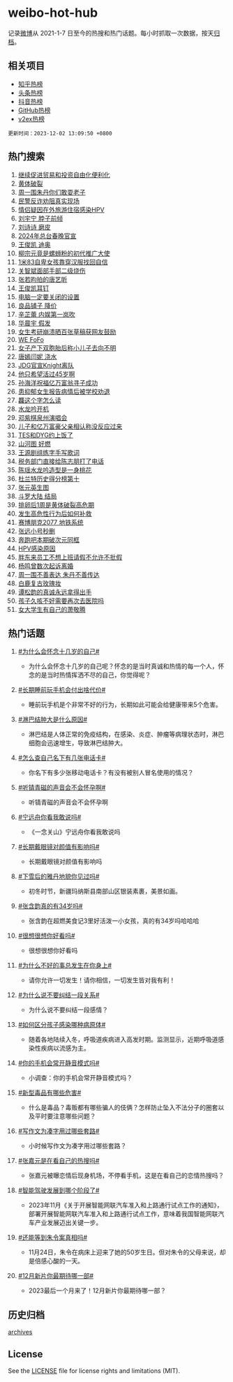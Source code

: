# weibo-hot-hub

记录[微博](https://www.weibo.com)从 2021-1-7 日至今的热搜和热门话题。每小时抓取一次数据，按天[归档](archives)。

## 相关项目

- [知乎热榜](https://github.com/lonnyzhang423/zhihu-hot-hub)
- [头条热榜](https://github.com/lonnyzhang423/toutiao-hot-hub)
- [抖音热榜](https://github.com/lonnyzhang423/douyin-hot-hub)
- [GitHub热榜](https://github.com/lonnyzhang423/github-hot-hub)
- [v2ex热榜](https://github.com/lonnyzhang423/v2ex-hot-hub)


`更新时间：2023-12-02 13:09:50 +0800`

## 热门搜索

1. [继续促进贸易和投资自由化便利化](https://m.weibo.cn/search?containerid=100103type%3D1%26t%3D10%26q%3D%23%E7%BB%A7%E7%BB%AD%E4%BF%83%E8%BF%9B%E8%B4%B8%E6%98%93%E5%92%8C%E6%8A%95%E8%B5%84%E8%87%AA%E7%94%B1%E5%8C%96%E4%BE%BF%E5%88%A9%E5%8C%96%23&stream_entry_id=51&isnewpage=1&extparam=seat%3D1%26filter_type%3Drealtimehot%26cate%3D10103%26stream_entry_id%3D51%26dgr%3D0%26q%3D%2523%25E7%25BB%25A7%25E7%25BB%25AD%25E4%25BF%2583%25E8%25BF%259B%25E8%25B4%25B8%25E6%2598%2593%25E5%2592%258C%25E6%258A%2595%25E8%25B5%2584%25E8%2587%25AA%25E7%2594%25B1%25E5%258C%2596%25E4%25BE%25BF%25E5%2588%25A9%25E5%258C%2596%2523%26c_type%3D51%26pos%3D0%26display_time%3D1701493789%26pre_seqid%3D1701493789688932314181)
1. [黄体破裂](https://m.weibo.cn/search?containerid=100103type%3D1%26t%3D10%26q%3D%E9%BB%84%E4%BD%93%E7%A0%B4%E8%A3%82&stream_entry_id=31&isnewpage=1&extparam=seat%3D1%26lcate%3D5001%26realpos%3D1%26stream_entry_id%3D31%26dgr%3D0%26pos%3D0%26band_rank%3D1%26cate%3D5001%26filter_type%3Drealtimehot%26q%3D%25E9%25BB%2584%25E4%25BD%2593%25E7%25A0%25B4%25E8%25A3%2582%26flag%3D1%26c_type%3D31%26display_time%3D1701493789%26pre_seqid%3D1701493789688932314181)
1. [周一围朱丹你们敢耍老子](https://m.weibo.cn/search?containerid=100103type%3D1%26t%3D10%26q%3D%E5%91%A8%E4%B8%80%E5%9B%B4%E6%9C%B1%E4%B8%B9%E4%BD%A0%E4%BB%AC%E6%95%A2%E8%80%8D%E8%80%81%E5%AD%90&stream_entry_id=31&isnewpage=1&extparam=seat%3D1%26lcate%3D5001%26realpos%3D2%26stream_entry_id%3D31%26dgr%3D0%26pos%3D1%26band_rank%3D2%26cate%3D5001%26filter_type%3Drealtimehot%26q%3D%25E5%2591%25A8%25E4%25B8%2580%25E5%259B%25B4%25E6%259C%25B1%25E4%25B8%25B9%25E4%25BD%25A0%25E4%25BB%25AC%25E6%2595%25A2%25E8%2580%258D%25E8%2580%2581%25E5%25AD%2590%26flag%3D2%26c_type%3D31%26display_time%3D1701493789%26pre_seqid%3D1701493789688932314181)
1. [民警反诈劝阻真实现场](https://m.weibo.cn/search?containerid=100103type%3D1%26t%3D10%26q%3D%23%E6%B0%91%E8%AD%A6%E5%8F%8D%E8%AF%88%E5%8A%9D%E9%98%BB%E7%9C%9F%E5%AE%9E%E7%8E%B0%E5%9C%BA%23&stream_entry_id=31&isnewpage=1&extparam=seat%3D1%26lcate%3D5001%26realpos%3D3%26stream_entry_id%3D31%26dgr%3D0%26pos%3D2%26band_rank%3D3%26cate%3D5001%26filter_type%3Drealtimehot%26q%3D%2523%25E6%25B0%2591%25E8%25AD%25A6%25E5%258F%258D%25E8%25AF%2588%25E5%258A%259D%25E9%2598%25BB%25E7%259C%259F%25E5%25AE%259E%25E7%258E%25B0%25E5%259C%25BA%2523%26flag%3D0%26c_type%3D31%26display_time%3D1701493789%26pre_seqid%3D1701493789688932314181)
1. [情侣疑因在外旅游住宿感染HPV](https://m.weibo.cn/search?containerid=100103type%3D1%26t%3D10%26q%3D%23%E6%83%85%E4%BE%A3%E7%96%91%E5%9B%A0%E5%9C%A8%E5%A4%96%E6%97%85%E6%B8%B8%E4%BD%8F%E5%AE%BF%E6%84%9F%E6%9F%93HPV%23&stream_entry_id=31&isnewpage=1&extparam=seat%3D1%26lcate%3D5001%26realpos%3D4%26stream_entry_id%3D31%26dgr%3D0%26pos%3D3%26band_rank%3D4%26cate%3D5001%26filter_type%3Drealtimehot%26q%3D%2523%25E6%2583%2585%25E4%25BE%25A3%25E7%2596%2591%25E5%259B%25A0%25E5%259C%25A8%25E5%25A4%2596%25E6%2597%2585%25E6%25B8%25B8%25E4%25BD%258F%25E5%25AE%25BF%25E6%2584%259F%25E6%259F%2593HPV%2523%26flag%3D2%26c_type%3D31%26display_time%3D1701493789%26pre_seqid%3D1701493789688932314181)
1. [刘宇宁 脖子前倾](https://m.weibo.cn/search?containerid=100103type%3D1%26t%3D10%26q%3D%E5%88%98%E5%AE%87%E5%AE%81+%E8%84%96%E5%AD%90%E5%89%8D%E5%80%BE&stream_entry_id=31&isnewpage=1&extparam=seat%3D1%26lcate%3D5001%26realpos%3D5%26stream_entry_id%3D31%26dgr%3D0%26pos%3D4%26band_rank%3D5%26cate%3D5001%26filter_type%3Drealtimehot%26q%3D%25E5%2588%2598%25E5%25AE%2587%25E5%25AE%2581%2520%25E8%2584%2596%25E5%25AD%2590%25E5%2589%258D%25E5%2580%25BE%26flag%3D1%26c_type%3D31%26display_time%3D1701493789%26pre_seqid%3D1701493789688932314181)
1. [刘诗诗 磨皮](https://m.weibo.cn/search?containerid=100103type%3D1%26t%3D10%26q%3D%E5%88%98%E8%AF%97%E8%AF%97+%E7%A3%A8%E7%9A%AE&stream_entry_id=31&isnewpage=1&extparam=seat%3D1%26lcate%3D5001%26realpos%3D6%26stream_entry_id%3D31%26dgr%3D0%26pos%3D5%26band_rank%3D6%26cate%3D5001%26filter_type%3Drealtimehot%26q%3D%25E5%2588%2598%25E8%25AF%2597%25E8%25AF%2597%2520%25E7%25A3%25A8%25E7%259A%25AE%26flag%3D1%26c_type%3D31%26display_time%3D1701493789%26pre_seqid%3D1701493789688932314181)
1. [2024年总台春晚官宣](https://m.weibo.cn/search?containerid=100103type%3D1%26t%3D10%26q%3D%232024%E5%B9%B4%E6%80%BB%E5%8F%B0%E6%98%A5%E6%99%9A%E5%AE%98%E5%AE%A3%23&stream_entry_id=31&isnewpage=1&extparam=seat%3D1%26lcate%3D5001%26realpos%3D7%26stream_entry_id%3D31%26dgr%3D0%26pos%3D6%26band_rank%3D7%26cate%3D5001%26filter_type%3Drealtimehot%26q%3D%25232024%25E5%25B9%25B4%25E6%2580%25BB%25E5%258F%25B0%25E6%2598%25A5%25E6%2599%259A%25E5%25AE%2598%25E5%25AE%25A3%2523%26flag%3D2%26c_type%3D31%26display_time%3D1701493789%26pre_seqid%3D1701493789688932314181)
1. [王俊凯 迪奥](https://m.weibo.cn/search?containerid=100103type%3D1%26t%3D10%26q%3D%E7%8E%8B%E4%BF%8A%E5%87%AF+%E8%BF%AA%E5%A5%A5&stream_entry_id=31&isnewpage=1&extparam=seat%3D1%26lcate%3D5001%26realpos%3D8%26stream_entry_id%3D31%26dgr%3D0%26pos%3D7%26band_rank%3D8%26cate%3D5001%26filter_type%3Drealtimehot%26q%3D%25E7%258E%258B%25E4%25BF%258A%25E5%2587%25AF%2520%25E8%25BF%25AA%25E5%25A5%25A5%26flag%3D1%26c_type%3D31%26display_time%3D1701493789%26pre_seqid%3D1701493789688932314181)
1. [柳宗元竟是螺蛳粉的初代推广大使](https://m.weibo.cn/search?containerid=100103type%3D1%26t%3D10%26q%3D%23%E6%9F%B3%E5%AE%97%E5%85%83%E7%AB%9F%E6%98%AF%E8%9E%BA%E8%9B%B3%E7%B2%89%E7%9A%84%E5%88%9D%E4%BB%A3%E6%8E%A8%E5%B9%BF%E5%A4%A7%E4%BD%BF%23&stream_entry_id=31&isnewpage=1&extparam=seat%3D1%26lcate%3D5001%26realpos%3D9%26stream_entry_id%3D31%26dgr%3D0%26pos%3D8%26band_rank%3D9%26cate%3D5001%26filter_type%3Drealtimehot%26q%3D%2523%25E6%259F%25B3%25E5%25AE%2597%25E5%2585%2583%25E7%25AB%259F%25E6%2598%25AF%25E8%259E%25BA%25E8%259B%25B3%25E7%25B2%2589%25E7%259A%2584%25E5%2588%259D%25E4%25BB%25A3%25E6%258E%25A8%25E5%25B9%25BF%25E5%25A4%25A7%25E4%25BD%25BF%2523%26flag%3D1%26c_type%3D31%26display_time%3D1701493789%26pre_seqid%3D1701493789688932314181)
1. [1米83自卑女孩靠穿汉服找回自信](https://m.weibo.cn/search?containerid=100103type%3D1%26t%3D10%26q%3D%231%E7%B1%B383%E8%87%AA%E5%8D%91%E5%A5%B3%E5%AD%A9%E9%9D%A0%E7%A9%BF%E6%B1%89%E6%9C%8D%E6%89%BE%E5%9B%9E%E8%87%AA%E4%BF%A1%23&stream_entry_id=31&isnewpage=1&extparam=seat%3D1%26lcate%3D5001%26realpos%3D10%26stream_entry_id%3D31%26dgr%3D0%26pos%3D9%26band_rank%3D10%26cate%3D5001%26filter_type%3Drealtimehot%26q%3D%25231%25E7%25B1%25B383%25E8%2587%25AA%25E5%258D%2591%25E5%25A5%25B3%25E5%25AD%25A9%25E9%259D%25A0%25E7%25A9%25BF%25E6%25B1%2589%25E6%259C%258D%25E6%2589%25BE%25E5%259B%259E%25E8%2587%25AA%25E4%25BF%25A1%2523%26flag%3D0%26c_type%3D31%26display_time%3D1701493789%26pre_seqid%3D1701493789688932314181)
1. [关智斌面部手部二级烧伤](https://m.weibo.cn/search?containerid=100103type%3D1%26t%3D10%26q%3D%23%E5%85%B3%E6%99%BA%E6%96%8C%E9%9D%A2%E9%83%A8%E6%89%8B%E9%83%A8%E4%BA%8C%E7%BA%A7%E7%83%A7%E4%BC%A4%23&stream_entry_id=31&isnewpage=1&extparam=seat%3D1%26lcate%3D5001%26realpos%3D11%26stream_entry_id%3D31%26dgr%3D0%26pos%3D10%26band_rank%3D11%26cate%3D5001%26filter_type%3Drealtimehot%26q%3D%2523%25E5%2585%25B3%25E6%2599%25BA%25E6%2596%258C%25E9%259D%25A2%25E9%2583%25A8%25E6%2589%258B%25E9%2583%25A8%25E4%25BA%258C%25E7%25BA%25A7%25E7%2583%25A7%25E4%25BC%25A4%2523%26flag%3D2%26c_type%3D31%26display_time%3D1701493789%26pre_seqid%3D1701493789688932314181)
1. [张若昀拍的唐艺昕](https://m.weibo.cn/search?containerid=100103type%3D1%26t%3D10%26q%3D%23%E5%BC%A0%E8%8B%A5%E6%98%80%E6%8B%8D%E7%9A%84%E5%94%90%E8%89%BA%E6%98%95%23&stream_entry_id=31&isnewpage=1&extparam=seat%3D1%26lcate%3D5001%26realpos%3D12%26stream_entry_id%3D31%26dgr%3D0%26pos%3D11%26band_rank%3D12%26cate%3D5001%26filter_type%3Drealtimehot%26q%3D%2523%25E5%25BC%25A0%25E8%258B%25A5%25E6%2598%2580%25E6%258B%258D%25E7%259A%2584%25E5%2594%2590%25E8%2589%25BA%25E6%2598%2595%2523%26flag%3D2%26c_type%3D31%26display_time%3D1701493789%26pre_seqid%3D1701493789688932314181)
1. [王俊凯耳钉](https://m.weibo.cn/search?containerid=100103type%3D1%26t%3D10%26q%3D%E7%8E%8B%E4%BF%8A%E5%87%AF%E8%80%B3%E9%92%89&stream_entry_id=31&isnewpage=1&extparam=seat%3D1%26lcate%3D5001%26realpos%3D13%26stream_entry_id%3D31%26dgr%3D0%26pos%3D12%26band_rank%3D13%26cate%3D5001%26filter_type%3Drealtimehot%26q%3D%25E7%258E%258B%25E4%25BF%258A%25E5%2587%25AF%25E8%2580%25B3%25E9%2592%2589%26flag%3D1%26c_type%3D31%26display_time%3D1701493789%26pre_seqid%3D1701493789688932314181)
1. [电脑一定要关闭的设置](https://m.weibo.cn/search?containerid=100103type%3D1%26t%3D10%26q%3D%E7%94%B5%E8%84%91%E4%B8%80%E5%AE%9A%E8%A6%81%E5%85%B3%E9%97%AD%E7%9A%84%E8%AE%BE%E7%BD%AE&stream_entry_id=31&isnewpage=1&extparam=seat%3D1%26lcate%3D5001%26realpos%3D14%26stream_entry_id%3D31%26dgr%3D0%26pos%3D13%26band_rank%3D14%26cate%3D5001%26filter_type%3Drealtimehot%26q%3D%25E7%2594%25B5%25E8%2584%2591%25E4%25B8%2580%25E5%25AE%259A%25E8%25A6%2581%25E5%2585%25B3%25E9%2597%25AD%25E7%259A%2584%25E8%25AE%25BE%25E7%25BD%25AE%26flag%3D0%26c_type%3D31%26display_time%3D1701493789%26pre_seqid%3D1701493789688932314181)
1. [良品铺子 降价](https://m.weibo.cn/search?containerid=100103type%3D1%26t%3D10%26q%3D%E8%89%AF%E5%93%81%E9%93%BA%E5%AD%90+%E9%99%8D%E4%BB%B7&stream_entry_id=31&isnewpage=1&extparam=seat%3D1%26lcate%3D5001%26realpos%3D15%26stream_entry_id%3D31%26dgr%3D0%26pos%3D14%26band_rank%3D15%26cate%3D5001%26filter_type%3Drealtimehot%26q%3D%25E8%2589%25AF%25E5%2593%2581%25E9%2593%25BA%25E5%25AD%2590%2520%25E9%2599%258D%25E4%25BB%25B7%26flag%3D1%26c_type%3D31%26display_time%3D1701493789%26pre_seqid%3D1701493789688932314181)
1. [辛芷蕾 内娱第一岚吹](https://m.weibo.cn/search?containerid=100103type%3D1%26t%3D10%26q%3D%E8%BE%9B%E8%8A%B7%E8%95%BE+%E5%86%85%E5%A8%B1%E7%AC%AC%E4%B8%80%E5%B2%9A%E5%90%B9&stream_entry_id=31&isnewpage=1&extparam=seat%3D1%26lcate%3D5001%26realpos%3D16%26stream_entry_id%3D31%26dgr%3D0%26pos%3D15%26band_rank%3D16%26cate%3D5001%26filter_type%3Drealtimehot%26q%3D%25E8%25BE%259B%25E8%258A%25B7%25E8%2595%25BE%2520%25E5%2586%2585%25E5%25A8%25B1%25E7%25AC%25AC%25E4%25B8%2580%25E5%25B2%259A%25E5%2590%25B9%26flag%3D0%26c_type%3D31%26display_time%3D1701493789%26pre_seqid%3D1701493789688932314181)
1. [华晨宇 假发](https://m.weibo.cn/search?containerid=100103type%3D1%26t%3D10%26q%3D%E5%8D%8E%E6%99%A8%E5%AE%87+%E5%81%87%E5%8F%91&stream_entry_id=31&isnewpage=1&extparam=seat%3D1%26lcate%3D5001%26realpos%3D17%26stream_entry_id%3D31%26dgr%3D0%26pos%3D16%26band_rank%3D17%26cate%3D5001%26filter_type%3Drealtimehot%26q%3D%25E5%258D%258E%25E6%2599%25A8%25E5%25AE%2587%2520%25E5%2581%2587%25E5%258F%2591%26flag%3D1%26c_type%3D31%26display_time%3D1701493789%26pre_seqid%3D1701493789688932314181)
1. [女生考研崩溃晒百张草稿获网友鼓励](https://m.weibo.cn/search?containerid=100103type%3D1%26t%3D10%26q%3D%23%E5%A5%B3%E7%94%9F%E8%80%83%E7%A0%94%E5%B4%A9%E6%BA%83%E6%99%92%E7%99%BE%E5%BC%A0%E8%8D%89%E7%A8%BF%E8%8E%B7%E7%BD%91%E5%8F%8B%E9%BC%93%E5%8A%B1%23&stream_entry_id=31&isnewpage=1&extparam=seat%3D1%26lcate%3D5001%26realpos%3D18%26stream_entry_id%3D31%26dgr%3D0%26pos%3D17%26band_rank%3D18%26cate%3D5001%26filter_type%3Drealtimehot%26q%3D%2523%25E5%25A5%25B3%25E7%2594%259F%25E8%2580%2583%25E7%25A0%2594%25E5%25B4%25A9%25E6%25BA%2583%25E6%2599%2592%25E7%2599%25BE%25E5%25BC%25A0%25E8%258D%2589%25E7%25A8%25BF%25E8%258E%25B7%25E7%25BD%2591%25E5%258F%258B%25E9%25BC%2593%25E5%258A%25B1%2523%26flag%3D32768%26c_type%3D31%26display_time%3D1701493789%26pre_seqid%3D1701493789688932314181)
1. [WE FoFo](https://m.weibo.cn/search?containerid=100103type%3D1%26t%3D10%26q%3DWE+FoFo&stream_entry_id=31&isnewpage=1&extparam=seat%3D1%26lcate%3D5001%26realpos%3D19%26stream_entry_id%3D31%26dgr%3D0%26pos%3D18%26band_rank%3D19%26cate%3D5001%26filter_type%3Drealtimehot%26q%3DWE%2520FoFo%26flag%3D1%26c_type%3D31%26display_time%3D1701493789%26pre_seqid%3D1701493789688932314181)
1. [女子产下双胞胎后称小儿子去向不明](https://m.weibo.cn/search?containerid=100103type%3D1%26t%3D10%26q%3D%23%E5%A5%B3%E5%AD%90%E4%BA%A7%E4%B8%8B%E5%8F%8C%E8%83%9E%E8%83%8E%E5%90%8E%E7%A7%B0%E5%B0%8F%E5%84%BF%E5%AD%90%E5%8E%BB%E5%90%91%E4%B8%8D%E6%98%8E%23&stream_entry_id=31&isnewpage=1&extparam=seat%3D1%26lcate%3D5001%26realpos%3D20%26stream_entry_id%3D31%26dgr%3D0%26pos%3D19%26band_rank%3D20%26cate%3D5001%26filter_type%3Drealtimehot%26q%3D%2523%25E5%25A5%25B3%25E5%25AD%2590%25E4%25BA%25A7%25E4%25B8%258B%25E5%258F%258C%25E8%2583%259E%25E8%2583%258E%25E5%2590%258E%25E7%25A7%25B0%25E5%25B0%258F%25E5%2584%25BF%25E5%25AD%2590%25E5%258E%25BB%25E5%2590%2591%25E4%25B8%258D%25E6%2598%258E%2523%26flag%3D0%26c_type%3D31%26display_time%3D1701493789%26pre_seqid%3D1701493789688932314181)
1. [唐嫣闫妮 浇水](https://m.weibo.cn/search?containerid=100103type%3D1%26t%3D10%26q%3D%E5%94%90%E5%AB%A3%E9%97%AB%E5%A6%AE+%E6%B5%87%E6%B0%B4&stream_entry_id=31&isnewpage=1&extparam=seat%3D1%26lcate%3D5001%26realpos%3D21%26stream_entry_id%3D31%26dgr%3D0%26pos%3D20%26band_rank%3D21%26cate%3D5001%26filter_type%3Drealtimehot%26q%3D%25E5%2594%2590%25E5%25AB%25A3%25E9%2597%25AB%25E5%25A6%25AE%2520%25E6%25B5%2587%25E6%25B0%25B4%26flag%3D1%26c_type%3D31%26display_time%3D1701493789%26pre_seqid%3D1701493789688932314181)
1. [JDG官宣Knight离队](https://m.weibo.cn/search?containerid=100103type%3D1%26t%3D10%26q%3D%23JDG%E5%AE%98%E5%AE%A3Knight%E7%A6%BB%E9%98%9F%23&stream_entry_id=31&isnewpage=1&extparam=seat%3D1%26lcate%3D5001%26realpos%3D22%26stream_entry_id%3D31%26dgr%3D0%26pos%3D21%26band_rank%3D22%26cate%3D5001%26filter_type%3Drealtimehot%26q%3D%2523JDG%25E5%25AE%2598%25E5%25AE%25A3Knight%25E7%25A6%25BB%25E9%2598%259F%2523%26flag%3D1%26c_type%3D31%26display_time%3D1701493789%26pre_seqid%3D1701493789688932314181)
1. [他只希望活过45岁啊](https://m.weibo.cn/search?containerid=100103type%3D1%26t%3D10%26q%3D%23%E4%BB%96%E5%8F%AA%E5%B8%8C%E6%9C%9B%E6%B4%BB%E8%BF%8745%E5%B2%81%E5%95%8A%23&stream_entry_id=31&isnewpage=1&extparam=seat%3D1%26lcate%3D5001%26realpos%3D23%26stream_entry_id%3D31%26dgr%3D0%26pos%3D22%26band_rank%3D23%26cate%3D5001%26filter_type%3Drealtimehot%26q%3D%2523%25E4%25BB%2596%25E5%258F%25AA%25E5%25B8%258C%25E6%259C%259B%25E6%25B4%25BB%25E8%25BF%258745%25E5%25B2%2581%25E5%2595%258A%2523%26flag%3D0%26c_type%3D31%26display_time%3D1701493789%26pre_seqid%3D1701493789688932314181)
1. [孙海洋祝福亿万富翁寻子成功](https://m.weibo.cn/search?containerid=100103type%3D1%26t%3D10%26q%3D%23%E5%AD%99%E6%B5%B7%E6%B4%8B%E7%A5%9D%E7%A6%8F%E4%BA%BF%E4%B8%87%E5%AF%8C%E7%BF%81%E5%AF%BB%E5%AD%90%E6%88%90%E5%8A%9F%23&stream_entry_id=31&isnewpage=1&extparam=seat%3D1%26lcate%3D5001%26realpos%3D24%26stream_entry_id%3D31%26dgr%3D0%26pos%3D23%26band_rank%3D24%26cate%3D5001%26filter_type%3Drealtimehot%26q%3D%2523%25E5%25AD%2599%25E6%25B5%25B7%25E6%25B4%258B%25E7%25A5%259D%25E7%25A6%258F%25E4%25BA%25BF%25E4%25B8%2587%25E5%25AF%258C%25E7%25BF%2581%25E5%25AF%25BB%25E5%25AD%2590%25E6%2588%2590%25E5%258A%259F%2523%26flag%3D32768%26c_type%3D31%26display_time%3D1701493789%26pre_seqid%3D1701493789688932314181)
1. [患抑郁女生报告病情后被学校劝退](https://m.weibo.cn/search?containerid=100103type%3D1%26t%3D10%26q%3D%23%E6%82%A3%E6%8A%91%E9%83%81%E5%A5%B3%E7%94%9F%E6%8A%A5%E5%91%8A%E7%97%85%E6%83%85%E5%90%8E%E8%A2%AB%E5%AD%A6%E6%A0%A1%E5%8A%9D%E9%80%80%23&stream_entry_id=31&isnewpage=1&extparam=seat%3D1%26lcate%3D5001%26realpos%3D25%26stream_entry_id%3D31%26dgr%3D0%26pos%3D24%26band_rank%3D25%26cate%3D5001%26filter_type%3Drealtimehot%26q%3D%2523%25E6%2582%25A3%25E6%258A%2591%25E9%2583%2581%25E5%25A5%25B3%25E7%2594%259F%25E6%258A%25A5%25E5%2591%258A%25E7%2597%2585%25E6%2583%2585%25E5%2590%258E%25E8%25A2%25AB%25E5%25AD%25A6%25E6%25A0%25A1%25E5%258A%259D%25E9%2580%2580%2523%26flag%3D1%26c_type%3D31%26display_time%3D1701493789%26pre_seqid%3D1701493789688932314181)
1. [龘这个字怎么读](https://m.weibo.cn/search?containerid=100103type%3D1%26t%3D10%26q%3D%23%E9%BE%98%E8%BF%99%E4%B8%AA%E5%AD%97%E6%80%8E%E4%B9%88%E8%AF%BB%23&stream_entry_id=31&isnewpage=1&extparam=seat%3D1%26lcate%3D5001%26realpos%3D26%26stream_entry_id%3D31%26dgr%3D0%26pos%3D25%26band_rank%3D26%26cate%3D5001%26filter_type%3Drealtimehot%26q%3D%2523%25E9%25BE%2598%25E8%25BF%2599%25E4%25B8%25AA%25E5%25AD%2597%25E6%2580%258E%25E4%25B9%2588%25E8%25AF%25BB%2523%26flag%3D0%26c_type%3D31%26display_time%3D1701493789%26pre_seqid%3D1701493789688932314181)
1. [水龙吟开机](https://m.weibo.cn/search?containerid=100103type%3D1%26t%3D10%26q%3D%E6%B0%B4%E9%BE%99%E5%90%9F%E5%BC%80%E6%9C%BA&stream_entry_id=31&isnewpage=1&extparam=seat%3D1%26lcate%3D5001%26realpos%3D27%26stream_entry_id%3D31%26dgr%3D0%26pos%3D26%26band_rank%3D27%26cate%3D5001%26filter_type%3Drealtimehot%26q%3D%25E6%25B0%25B4%25E9%25BE%2599%25E5%2590%259F%25E5%25BC%2580%25E6%259C%25BA%26flag%3D0%26c_type%3D31%26display_time%3D1701493789%26pre_seqid%3D1701493789688932314181)
1. [邓紫棋泉州演唱会](https://m.weibo.cn/search?containerid=100103type%3D1%26t%3D10%26q%3D%23%E9%82%93%E7%B4%AB%E6%A3%8B%E6%B3%89%E5%B7%9E%E6%BC%94%E5%94%B1%E4%BC%9A%23&stream_entry_id=31&isnewpage=1&extparam=seat%3D1%26lcate%3D5001%26realpos%3D28%26stream_entry_id%3D31%26dgr%3D0%26pos%3D27%26band_rank%3D28%26cate%3D5001%26filter_type%3Drealtimehot%26q%3D%2523%25E9%2582%2593%25E7%25B4%25AB%25E6%25A3%258B%25E6%25B3%2589%25E5%25B7%259E%25E6%25BC%2594%25E5%2594%25B1%25E4%25BC%259A%2523%26flag%3D1%26c_type%3D31%26display_time%3D1701493789%26pre_seqid%3D1701493789688932314181)
1. [儿子和亿万富豪父亲相认称没反应过来](https://m.weibo.cn/search?containerid=100103type%3D1%26t%3D10%26q%3D%23%E5%84%BF%E5%AD%90%E5%92%8C%E4%BA%BF%E4%B8%87%E5%AF%8C%E8%B1%AA%E7%88%B6%E4%BA%B2%E7%9B%B8%E8%AE%A4%E7%A7%B0%E6%B2%A1%E5%8F%8D%E5%BA%94%E8%BF%87%E6%9D%A5%23&stream_entry_id=31&isnewpage=1&extparam=seat%3D1%26lcate%3D5001%26realpos%3D29%26stream_entry_id%3D31%26dgr%3D0%26pos%3D28%26band_rank%3D29%26cate%3D5001%26filter_type%3Drealtimehot%26q%3D%2523%25E5%2584%25BF%25E5%25AD%2590%25E5%2592%258C%25E4%25BA%25BF%25E4%25B8%2587%25E5%25AF%258C%25E8%25B1%25AA%25E7%2588%25B6%25E4%25BA%25B2%25E7%259B%25B8%25E8%25AE%25A4%25E7%25A7%25B0%25E6%25B2%25A1%25E5%258F%258D%25E5%25BA%2594%25E8%25BF%2587%25E6%259D%25A5%2523%26flag%3D0%26c_type%3D31%26display_time%3D1701493789%26pre_seqid%3D1701493789688932314181)
1. [TES和DYG约上饭了](https://m.weibo.cn/search?containerid=100103type%3D1%26t%3D10%26q%3D%23TES%E5%92%8CDYG%E7%BA%A6%E4%B8%8A%E9%A5%AD%E4%BA%86%23&stream_entry_id=31&isnewpage=1&extparam=seat%3D1%26lcate%3D5001%26realpos%3D30%26stream_entry_id%3D31%26dgr%3D0%26pos%3D29%26band_rank%3D30%26cate%3D5001%26filter_type%3Drealtimehot%26q%3D%2523TES%25E5%2592%258CDYG%25E7%25BA%25A6%25E4%25B8%258A%25E9%25A5%25AD%25E4%25BA%2586%2523%26flag%3D1%26c_type%3D31%26display_time%3D1701493789%26pre_seqid%3D1701493789688932314181)
1. [山河图 好燃](https://m.weibo.cn/search?containerid=100103type%3D1%26t%3D10%26q%3D%E5%B1%B1%E6%B2%B3%E5%9B%BE+%E5%A5%BD%E7%87%83&stream_entry_id=31&isnewpage=1&extparam=seat%3D1%26lcate%3D5001%26realpos%3D31%26stream_entry_id%3D31%26dgr%3D0%26pos%3D30%26band_rank%3D31%26cate%3D5001%26filter_type%3Drealtimehot%26q%3D%25E5%25B1%25B1%25E6%25B2%25B3%25E5%259B%25BE%2520%25E5%25A5%25BD%25E7%2587%2583%26flag%3D1%26c_type%3D31%26display_time%3D1701493789%26pre_seqid%3D1701493789688932314181)
1. [王源剧组练字手写歌词](https://m.weibo.cn/search?containerid=100103type%3D1%26t%3D10%26q%3D%E7%8E%8B%E6%BA%90%E5%89%A7%E7%BB%84%E7%BB%83%E5%AD%97%E6%89%8B%E5%86%99%E6%AD%8C%E8%AF%8D&stream_entry_id=31&isnewpage=1&extparam=seat%3D1%26lcate%3D5001%26realpos%3D32%26stream_entry_id%3D31%26dgr%3D0%26pos%3D31%26band_rank%3D32%26cate%3D5001%26filter_type%3Drealtimehot%26q%3D%25E7%258E%258B%25E6%25BA%2590%25E5%2589%25A7%25E7%25BB%2584%25E7%25BB%2583%25E5%25AD%2597%25E6%2589%258B%25E5%2586%2599%25E6%25AD%258C%25E8%25AF%258D%26flag%3D1%26c_type%3D31%26display_time%3D1701493789%26pre_seqid%3D1701493789688932314181)
1. [税务部门直接给陈志朋打了电话](https://m.weibo.cn/search?containerid=100103type%3D1%26t%3D10%26q%3D%23%E7%A8%8E%E5%8A%A1%E9%83%A8%E9%97%A8%E7%9B%B4%E6%8E%A5%E7%BB%99%E9%99%88%E5%BF%97%E6%9C%8B%E6%89%93%E4%BA%86%E7%94%B5%E8%AF%9D%23&stream_entry_id=31&isnewpage=1&extparam=seat%3D1%26lcate%3D5001%26realpos%3D33%26stream_entry_id%3D31%26dgr%3D0%26pos%3D32%26band_rank%3D33%26cate%3D5001%26filter_type%3Drealtimehot%26q%3D%2523%25E7%25A8%258E%25E5%258A%25A1%25E9%2583%25A8%25E9%2597%25A8%25E7%259B%25B4%25E6%258E%25A5%25E7%25BB%2599%25E9%2599%2588%25E5%25BF%2597%25E6%259C%258B%25E6%2589%2593%25E4%25BA%2586%25E7%2594%25B5%25E8%25AF%259D%2523%26flag%3D0%26c_type%3D31%26display_time%3D1701493789%26pre_seqid%3D1701493789688932314181)
1. [陈瑶水龙吟造型是一身桃花](https://m.weibo.cn/search?containerid=100103type%3D1%26t%3D10%26q%3D%23%E9%99%88%E7%91%B6%E6%B0%B4%E9%BE%99%E5%90%9F%E9%80%A0%E5%9E%8B%E6%98%AF%E4%B8%80%E8%BA%AB%E6%A1%83%E8%8A%B1%23&stream_entry_id=31&isnewpage=1&extparam=seat%3D1%26lcate%3D5001%26realpos%3D34%26stream_entry_id%3D31%26dgr%3D0%26pos%3D33%26band_rank%3D34%26cate%3D5001%26filter_type%3Drealtimehot%26q%3D%2523%25E9%2599%2588%25E7%2591%25B6%25E6%25B0%25B4%25E9%25BE%2599%25E5%2590%259F%25E9%2580%25A0%25E5%259E%258B%25E6%2598%25AF%25E4%25B8%2580%25E8%25BA%25AB%25E6%25A1%2583%25E8%258A%25B1%2523%26flag%3D1%26c_type%3D31%26display_time%3D1701493789%26pre_seqid%3D1701493789688932314181)
1. [杜兰特历史得分榜第十](https://m.weibo.cn/search?containerid=100103type%3D1%26t%3D10%26q%3D%23%E6%9D%9C%E5%85%B0%E7%89%B9%E5%8E%86%E5%8F%B2%E5%BE%97%E5%88%86%E6%A6%9C%E7%AC%AC%E5%8D%81%23&stream_entry_id=31&isnewpage=1&extparam=seat%3D1%26lcate%3D5001%26realpos%3D35%26stream_entry_id%3D31%26dgr%3D0%26pos%3D34%26band_rank%3D35%26cate%3D5001%26filter_type%3Drealtimehot%26q%3D%2523%25E6%259D%259C%25E5%2585%25B0%25E7%2589%25B9%25E5%258E%2586%25E5%258F%25B2%25E5%25BE%2597%25E5%2588%2586%25E6%25A6%259C%25E7%25AC%25AC%25E5%258D%2581%2523%26flag%3D1%26c_type%3D31%26display_time%3D1701493789%26pre_seqid%3D1701493789688932314181)
1. [张元英生图](https://m.weibo.cn/search?containerid=100103type%3D1%26t%3D10%26q%3D%E5%BC%A0%E5%85%83%E8%8B%B1%E7%94%9F%E5%9B%BE&stream_entry_id=31&isnewpage=1&extparam=seat%3D1%26lcate%3D5001%26realpos%3D36%26stream_entry_id%3D31%26dgr%3D0%26pos%3D35%26band_rank%3D36%26cate%3D5001%26filter_type%3Drealtimehot%26q%3D%25E5%25BC%25A0%25E5%2585%2583%25E8%258B%25B1%25E7%2594%259F%25E5%259B%25BE%26flag%3D0%26c_type%3D31%26display_time%3D1701493789%26pre_seqid%3D1701493789688932314181)
1. [斗罗大陆 结局](https://m.weibo.cn/search?containerid=100103type%3D1%26t%3D10%26q%3D%E6%96%97%E7%BD%97%E5%A4%A7%E9%99%86+%E7%BB%93%E5%B1%80&stream_entry_id=31&isnewpage=1&extparam=seat%3D1%26lcate%3D5001%26realpos%3D37%26stream_entry_id%3D31%26dgr%3D0%26pos%3D36%26band_rank%3D37%26cate%3D5001%26filter_type%3Drealtimehot%26q%3D%25E6%2596%2597%25E7%25BD%2597%25E5%25A4%25A7%25E9%2599%2586%2520%25E7%25BB%2593%25E5%25B1%2580%26flag%3D0%26c_type%3D31%26display_time%3D1701493789%26pre_seqid%3D1701493789688932314181)
1. [排卵后1周是黄体破裂高危期](https://m.weibo.cn/search?containerid=100103type%3D1%26t%3D10%26q%3D%23%E6%8E%92%E5%8D%B5%E5%90%8E1%E5%91%A8%E6%98%AF%E9%BB%84%E4%BD%93%E7%A0%B4%E8%A3%82%E9%AB%98%E5%8D%B1%E6%9C%9F%23&stream_entry_id=31&isnewpage=1&extparam=seat%3D1%26lcate%3D5001%26realpos%3D38%26stream_entry_id%3D31%26dgr%3D0%26pos%3D37%26band_rank%3D38%26cate%3D5001%26filter_type%3Drealtimehot%26q%3D%2523%25E6%258E%2592%25E5%258D%25B5%25E5%2590%258E1%25E5%2591%25A8%25E6%2598%25AF%25E9%25BB%2584%25E4%25BD%2593%25E7%25A0%25B4%25E8%25A3%2582%25E9%25AB%2598%25E5%258D%25B1%25E6%259C%259F%2523%26flag%3D0%26c_type%3D31%26display_time%3D1701493789%26pre_seqid%3D1701493789688932314181)
1. [发生高危性行为后如何补救](https://m.weibo.cn/search?containerid=100103type%3D1%26t%3D10%26q%3D%23%E5%8F%91%E7%94%9F%E9%AB%98%E5%8D%B1%E6%80%A7%E8%A1%8C%E4%B8%BA%E5%90%8E%E5%A6%82%E4%BD%95%E8%A1%A5%E6%95%91%23&stream_entry_id=31&isnewpage=1&extparam=seat%3D1%26lcate%3D5001%26realpos%3D39%26stream_entry_id%3D31%26dgr%3D0%26pos%3D38%26band_rank%3D39%26cate%3D5001%26filter_type%3Drealtimehot%26q%3D%2523%25E5%258F%2591%25E7%2594%259F%25E9%25AB%2598%25E5%258D%25B1%25E6%2580%25A7%25E8%25A1%258C%25E4%25B8%25BA%25E5%2590%258E%25E5%25A6%2582%25E4%25BD%2595%25E8%25A1%25A5%25E6%2595%2591%2523%26flag%3D0%26c_type%3D31%26display_time%3D1701493789%26pre_seqid%3D1701493789688932314181)
1. [赛博朋克2077 地铁系统](https://m.weibo.cn/search?containerid=100103type%3D1%26t%3D10%26q%3D%E8%B5%9B%E5%8D%9A%E6%9C%8B%E5%85%8B2077+%E5%9C%B0%E9%93%81%E7%B3%BB%E7%BB%9F&stream_entry_id=31&isnewpage=1&extparam=seat%3D1%26lcate%3D5001%26realpos%3D40%26stream_entry_id%3D31%26dgr%3D0%26pos%3D39%26band_rank%3D40%26cate%3D5001%26filter_type%3Drealtimehot%26q%3D%25E8%25B5%259B%25E5%258D%259A%25E6%259C%258B%25E5%2585%258B2077%2520%25E5%259C%25B0%25E9%2593%2581%25E7%25B3%25BB%25E7%25BB%259F%26flag%3D1%26c_type%3D31%26display_time%3D1701493789%26pre_seqid%3D1701493789688932314181)
1. [张远小号秒删](https://m.weibo.cn/search?containerid=100103type%3D1%26t%3D10%26q%3D%23%E5%BC%A0%E8%BF%9C%E5%B0%8F%E5%8F%B7%E7%A7%92%E5%88%A0%23&stream_entry_id=31&isnewpage=1&extparam=seat%3D1%26lcate%3D5001%26realpos%3D41%26stream_entry_id%3D31%26dgr%3D0%26pos%3D40%26band_rank%3D41%26cate%3D5001%26filter_type%3Drealtimehot%26q%3D%2523%25E5%25BC%25A0%25E8%25BF%259C%25E5%25B0%258F%25E5%258F%25B7%25E7%25A7%2592%25E5%2588%25A0%2523%26flag%3D0%26c_type%3D31%26display_time%3D1701493789%26pre_seqid%3D1701493789688932314181)
1. [奔跑吧本期破次元同框](https://m.weibo.cn/search?containerid=100103type%3D1%26t%3D10%26q%3D%23%E5%A5%94%E8%B7%91%E5%90%A7%E6%9C%AC%E6%9C%9F%E7%A0%B4%E6%AC%A1%E5%85%83%E5%90%8C%E6%A1%86%23&stream_entry_id=31&isnewpage=1&extparam=seat%3D1%26lcate%3D5001%26realpos%3D42%26stream_entry_id%3D31%26dgr%3D0%26pos%3D41%26band_rank%3D42%26cate%3D5001%26filter_type%3Drealtimehot%26q%3D%2523%25E5%25A5%2594%25E8%25B7%2591%25E5%2590%25A7%25E6%259C%25AC%25E6%259C%259F%25E7%25A0%25B4%25E6%25AC%25A1%25E5%2585%2583%25E5%2590%258C%25E6%25A1%2586%2523%26flag%3D0%26c_type%3D31%26display_time%3D1701493789%26pre_seqid%3D1701493789688932314181)
1. [HPV感染原因](https://m.weibo.cn/search?containerid=100103type%3D1%26t%3D10%26q%3DHPV%E6%84%9F%E6%9F%93%E5%8E%9F%E5%9B%A0&stream_entry_id=31&isnewpage=1&extparam=seat%3D1%26lcate%3D5001%26realpos%3D43%26stream_entry_id%3D31%26dgr%3D0%26pos%3D42%26band_rank%3D43%26cate%3D5001%26filter_type%3Drealtimehot%26q%3DHPV%25E6%2584%259F%25E6%259F%2593%25E5%258E%259F%25E5%259B%25A0%26flag%3D1%26c_type%3D31%26display_time%3D1701493789%26pre_seqid%3D1701493789688932314181)
1. [胖东来员工不想上班请假不允许不批假](https://m.weibo.cn/search?containerid=100103type%3D1%26t%3D10%26q%3D%23%E8%83%96%E4%B8%9C%E6%9D%A5%E5%91%98%E5%B7%A5%E4%B8%8D%E6%83%B3%E4%B8%8A%E7%8F%AD%E8%AF%B7%E5%81%87%E4%B8%8D%E5%85%81%E8%AE%B8%E4%B8%8D%E6%89%B9%E5%81%87%23&stream_entry_id=31&isnewpage=1&extparam=seat%3D1%26lcate%3D5001%26realpos%3D44%26stream_entry_id%3D31%26dgr%3D0%26pos%3D43%26band_rank%3D44%26cate%3D5001%26filter_type%3Drealtimehot%26q%3D%2523%25E8%2583%2596%25E4%25B8%259C%25E6%259D%25A5%25E5%2591%2598%25E5%25B7%25A5%25E4%25B8%258D%25E6%2583%25B3%25E4%25B8%258A%25E7%258F%25AD%25E8%25AF%25B7%25E5%2581%2587%25E4%25B8%258D%25E5%2585%2581%25E8%25AE%25B8%25E4%25B8%258D%25E6%2589%25B9%25E5%2581%2587%2523%26flag%3D0%26c_type%3D31%26display_time%3D1701493789%26pre_seqid%3D1701493789688932314181)
1. [杨鸣曾数次起诉离婚](https://m.weibo.cn/search?containerid=100103type%3D1%26t%3D10%26q%3D%23%E6%9D%A8%E9%B8%A3%E6%9B%BE%E6%95%B0%E6%AC%A1%E8%B5%B7%E8%AF%89%E7%A6%BB%E5%A9%9A%23&stream_entry_id=31&isnewpage=1&extparam=seat%3D1%26lcate%3D5001%26realpos%3D45%26stream_entry_id%3D31%26dgr%3D0%26pos%3D44%26band_rank%3D45%26cate%3D5001%26filter_type%3Drealtimehot%26q%3D%2523%25E6%259D%25A8%25E9%25B8%25A3%25E6%259B%25BE%25E6%2595%25B0%25E6%25AC%25A1%25E8%25B5%25B7%25E8%25AF%2589%25E7%25A6%25BB%25E5%25A9%259A%2523%26flag%3D0%26c_type%3D31%26display_time%3D1701493789%26pre_seqid%3D1701493789688932314181)
1. [周一围不善表达 朱丹不善传达](https://m.weibo.cn/search?containerid=100103type%3D1%26t%3D10%26q%3D%E5%91%A8%E4%B8%80%E5%9B%B4%E4%B8%8D%E5%96%84%E8%A1%A8%E8%BE%BE+%E6%9C%B1%E4%B8%B9%E4%B8%8D%E5%96%84%E4%BC%A0%E8%BE%BE&stream_entry_id=31&isnewpage=1&extparam=seat%3D1%26lcate%3D5001%26realpos%3D46%26stream_entry_id%3D31%26dgr%3D0%26pos%3D45%26band_rank%3D46%26cate%3D5001%26filter_type%3Drealtimehot%26q%3D%25E5%2591%25A8%25E4%25B8%2580%25E5%259B%25B4%25E4%25B8%258D%25E5%2596%2584%25E8%25A1%25A8%25E8%25BE%25BE%2520%25E6%259C%25B1%25E4%25B8%25B9%25E4%25B8%258D%25E5%2596%2584%25E4%25BC%25A0%25E8%25BE%25BE%26flag%3D0%26c_type%3D31%26display_time%3D1701493789%26pre_seqid%3D1701493789688932314181)
1. [白鹿复古玫瑰妆](https://m.weibo.cn/search?containerid=100103type%3D1%26t%3D10%26q%3D%23%E7%99%BD%E9%B9%BF%E5%A4%8D%E5%8F%A4%E7%8E%AB%E7%91%B0%E5%A6%86%23&stream_entry_id=31&isnewpage=1&extparam=seat%3D1%26lcate%3D5001%26realpos%3D47%26stream_entry_id%3D31%26dgr%3D0%26pos%3D46%26band_rank%3D47%26cate%3D5001%26filter_type%3Drealtimehot%26q%3D%2523%25E7%2599%25BD%25E9%25B9%25BF%25E5%25A4%258D%25E5%258F%25A4%25E7%258E%25AB%25E7%2591%25B0%25E5%25A6%2586%2523%26flag%3D1%26c_type%3D31%26display_time%3D1701493789%26pre_seqid%3D1701493789688932314181)
1. [谭松韵的真诚永远拿得出手](https://m.weibo.cn/search?containerid=100103type%3D1%26t%3D10%26q%3D%E8%B0%AD%E6%9D%BE%E9%9F%B5%E7%9A%84%E7%9C%9F%E8%AF%9A%E6%B0%B8%E8%BF%9C%E6%8B%BF%E5%BE%97%E5%87%BA%E6%89%8B&stream_entry_id=31&isnewpage=1&extparam=seat%3D1%26lcate%3D5001%26realpos%3D48%26stream_entry_id%3D31%26dgr%3D0%26pos%3D47%26band_rank%3D48%26cate%3D5001%26filter_type%3Drealtimehot%26q%3D%25E8%25B0%25AD%25E6%259D%25BE%25E9%259F%25B5%25E7%259A%2584%25E7%259C%259F%25E8%25AF%259A%25E6%25B0%25B8%25E8%25BF%259C%25E6%258B%25BF%25E5%25BE%2597%25E5%2587%25BA%25E6%2589%258B%26flag%3D1%26c_type%3D31%26display_time%3D1701493789%26pre_seqid%3D1701493789688932314181)
1. [孩子久咳不好需要再次去医院吗](https://m.weibo.cn/search?containerid=100103type%3D1%26t%3D10%26q%3D%23%E5%AD%A9%E5%AD%90%E4%B9%85%E5%92%B3%E4%B8%8D%E5%A5%BD%E9%9C%80%E8%A6%81%E5%86%8D%E6%AC%A1%E5%8E%BB%E5%8C%BB%E9%99%A2%E5%90%97%23&stream_entry_id=31&isnewpage=1&extparam=seat%3D1%26lcate%3D5001%26realpos%3D49%26stream_entry_id%3D31%26dgr%3D0%26pos%3D48%26band_rank%3D49%26cate%3D5001%26filter_type%3Drealtimehot%26q%3D%2523%25E5%25AD%25A9%25E5%25AD%2590%25E4%25B9%2585%25E5%2592%25B3%25E4%25B8%258D%25E5%25A5%25BD%25E9%259C%2580%25E8%25A6%2581%25E5%2586%258D%25E6%25AC%25A1%25E5%258E%25BB%25E5%258C%25BB%25E9%2599%25A2%25E5%2590%2597%2523%26flag%3D1%26c_type%3D31%26display_time%3D1701493789%26pre_seqid%3D1701493789688932314181)
1. [女大学生有自己的萧敬腾](https://m.weibo.cn/search?containerid=100103type%3D1%26t%3D10%26q%3D%E5%A5%B3%E5%A4%A7%E5%AD%A6%E7%94%9F%E6%9C%89%E8%87%AA%E5%B7%B1%E7%9A%84%E8%90%A7%E6%95%AC%E8%85%BE&stream_entry_id=31&isnewpage=1&extparam=seat%3D1%26lcate%3D5001%26realpos%3D50%26stream_entry_id%3D31%26dgr%3D0%26pos%3D49%26band_rank%3D50%26cate%3D5001%26filter_type%3Drealtimehot%26q%3D%25E5%25A5%25B3%25E5%25A4%25A7%25E5%25AD%25A6%25E7%2594%259F%25E6%259C%2589%25E8%2587%25AA%25E5%25B7%25B1%25E7%259A%2584%25E8%2590%25A7%25E6%2595%25AC%25E8%2585%25BE%26flag%3D1%26c_type%3D31%26display_time%3D1701493789%26pre_seqid%3D1701493789688932314181)

## 热门话题

1. [#为什么会怀念十几岁的自己#](https://m.weibo.cn/search?containerid=231522type%3D1%26t%3D10%26q%3D%23%E4%B8%BA%E4%BB%80%E4%B9%88%E4%BC%9A%E6%80%80%E5%BF%B5%E5%8D%81%E5%87%A0%E5%B2%81%E7%9A%84%E8%87%AA%E5%B7%B1%23&stream_entry_id=128&isnewpage=1&extparam=seat%3D1%26lcate%3D5004%26cate%3D5004%26unitid%3D1701331654962%26dgr%3D0%26pos%3D1-0-0%26c_type%3D128%26display_time%3D1701493790%26pre_seqid%3D170149379060407369169)
    - 为什么会怀念十几岁的自己呢？怀念的是当时真诚和热情的每一个人，怀念的是当时热情挥洒不尽的自己，你觉得呢？

1. [#长期睡前玩手机会付出啥代价#](https://m.weibo.cn/search?containerid=231522type%3D1%26t%3D10%26q%3D%23%E9%95%BF%E6%9C%9F%E7%9D%A1%E5%89%8D%E7%8E%A9%E6%89%8B%E6%9C%BA%E4%BC%9A%E4%BB%98%E5%87%BA%E5%95%A5%E4%BB%A3%E4%BB%B7%23&stream_entry_id=128&isnewpage=1&extparam=seat%3D1%26lcate%3D5004%26cate%3D5004%26unitid%3D1701353909594%26dgr%3D0%26pos%3D1-0-1%26c_type%3D128%26display_time%3D1701493790%26pre_seqid%3D170149379060407369169)
    - 睡前玩手机是个非常不好的行为，长期如此可能会给健康带来5个危害。

1. [#淋巴结肿大是什么原因#](https://m.weibo.cn/search?containerid=231522type%3D1%26t%3D10%26q%3D%23%E6%B7%8B%E5%B7%B4%E7%BB%93%E8%82%BF%E5%A4%A7%E6%98%AF%E4%BB%80%E4%B9%88%E5%8E%9F%E5%9B%A0%23&stream_entry_id=128&isnewpage=1&extparam=seat%3D1%26lcate%3D5004%26cate%3D5004%26unitid%3D1701478088248%26dgr%3D0%26pos%3D1-0-2%26c_type%3D128%26display_time%3D1701493790%26pre_seqid%3D170149379060407369169)
    - 淋巴结是人体正常的免疫结构，在感染、炎症、肿瘤等病理状态时，淋巴细胞会迅速增生，导致淋巴结肿大。

1. [#怎么查自己名下有几张电话卡#](https://m.weibo.cn/search?containerid=231522type%3D1%26t%3D10%26q%3D%23%E6%80%8E%E4%B9%88%E6%9F%A5%E8%87%AA%E5%B7%B1%E5%90%8D%E4%B8%8B%E6%9C%89%E5%87%A0%E5%BC%A0%E7%94%B5%E8%AF%9D%E5%8D%A1%23&stream_entry_id=128&isnewpage=1&extparam=seat%3D1%26lcate%3D5004%26cate%3D5004%26unitid%3D1701438242620%26dgr%3D0%26pos%3D1-0-3%26c_type%3D128%26display_time%3D1701493790%26pre_seqid%3D170149379060407369169)
    - 你名下有多少张移动电话卡？有没有被别人冒名使用的情况？

1. [#听锖青磁的声音会不会怀孕啊#](https://m.weibo.cn/search?containerid=231522type%3D1%26t%3D10%26q%3D%23%E5%90%AC%E9%94%96%E9%9D%92%E7%A3%81%E7%9A%84%E5%A3%B0%E9%9F%B3%E4%BC%9A%E4%B8%8D%E4%BC%9A%E6%80%80%E5%AD%95%E5%95%8A%23&stream_entry_id=128&isnewpage=1&extparam=seat%3D1%26lcate%3D5004%26cate%3D5004%26unitid%3D1701421081454%26dgr%3D0%26pos%3D1-0-4%26c_type%3D128%26display_time%3D1701493790%26pre_seqid%3D170149379060407369169)
    - 听锖青磁的声音会不会怀孕啊

1. [#宁远舟你看我敢说吗#](https://m.weibo.cn/search?containerid=231522type%3D1%26t%3D10%26q%3D%23%E5%AE%81%E8%BF%9C%E8%88%9F%E4%BD%A0%E7%9C%8B%E6%88%91%E6%95%A2%E8%AF%B4%E5%90%97%23&stream_entry_id=128&isnewpage=1&extparam=seat%3D1%26lcate%3D5004%26cate%3D5004%26unitid%3D1701485000545%26dgr%3D0%26pos%3D1-0-5%26c_type%3D128%26display_time%3D1701493790%26pre_seqid%3D170149379060407369169)
    - 《一念关山》宁远舟你看我敢说吗

1. [#长期戴眼镜对颜值有影响吗#](https://m.weibo.cn/search?containerid=231522type%3D1%26t%3D10%26q%3D%23%E9%95%BF%E6%9C%9F%E6%88%B4%E7%9C%BC%E9%95%9C%E5%AF%B9%E9%A2%9C%E5%80%BC%E6%9C%89%E5%BD%B1%E5%93%8D%E5%90%97%23&stream_entry_id=128&isnewpage=1&extparam=seat%3D1%26lcate%3D5004%26cate%3D5004%26unitid%3D1701417194044%26dgr%3D0%26pos%3D1-0-6%26c_type%3D128%26display_time%3D1701493790%26pre_seqid%3D170149379060407369169)
    - 长期戴眼镜对颜值有影响吗

1. [#下雪后的雅丹地貌你见过吗#](https://m.weibo.cn/search?containerid=231522type%3D1%26t%3D10%26q%3D%23%E4%B8%8B%E9%9B%AA%E5%90%8E%E7%9A%84%E9%9B%85%E4%B8%B9%E5%9C%B0%E8%B2%8C%E4%BD%A0%E8%A7%81%E8%BF%87%E5%90%97%23&stream_entry_id=128&isnewpage=1&extparam=seat%3D1%26lcate%3D5004%26cate%3D5004%26unitid%3D1701425923772%26dgr%3D0%26pos%3D1-0-7%26c_type%3D128%26display_time%3D1701493790%26pre_seqid%3D170149379060407369169)
    - 初冬时节，新疆玛纳斯县南部山区银装素裹，美景如画。

1. [#张含韵真的有34岁吗#](https://m.weibo.cn/search?containerid=231522type%3D1%26t%3D10%26q%3D%23%E5%BC%A0%E5%90%AB%E9%9F%B5%E7%9C%9F%E7%9A%84%E6%9C%8934%E5%B2%81%E5%90%97%23&stream_entry_id=128&isnewpage=1&extparam=seat%3D1%26lcate%3D5004%26cate%3D5004%26unitid%3D1701490708044%26dgr%3D0%26pos%3D1-0-8%26c_type%3D128%26display_time%3D1701493790%26pre_seqid%3D170149379060407369169)
    - 张含韵在超燃美食记3里好活泼一小女孩，真的有34岁吗哈哈哈

1. [#很想很想你好看吗#](https://m.weibo.cn/search?containerid=231522type%3D1%26t%3D10%26q%3D%23%E5%BE%88%E6%83%B3%E5%BE%88%E6%83%B3%E4%BD%A0%E5%A5%BD%E7%9C%8B%E5%90%97%23&stream_entry_id=128&isnewpage=1&extparam=seat%3D1%26lcate%3D5004%26cate%3D5004%26unitid%3D1701342805120%26dgr%3D0%26pos%3D1-0-9%26c_type%3D128%26display_time%3D1701493790%26pre_seqid%3D170149379060407369169)
    - 很想很想你好看吗

1. [#为什么不好的事总发生在你身上#](https://m.weibo.cn/search?containerid=231522type%3D1%26t%3D10%26q%3D%23%E4%B8%BA%E4%BB%80%E4%B9%88%E4%B8%8D%E5%A5%BD%E7%9A%84%E4%BA%8B%E6%80%BB%E5%8F%91%E7%94%9F%E5%9C%A8%E4%BD%A0%E8%BA%AB%E4%B8%8A%23&stream_entry_id=128&isnewpage=1&extparam=seat%3D1%26lcate%3D5004%26cate%3D5004%26unitid%3D1701345173118%26dgr%3D0%26pos%3D1-0-10%26c_type%3D128%26display_time%3D1701493790%26pre_seqid%3D170149379060407369169)
    - 请你允许一切发生！请你相信，一切发生皆对我有利！

1. [#为什么说不要纠结一段关系#](https://m.weibo.cn/search?containerid=231522type%3D1%26t%3D10%26q%3D%23%E4%B8%BA%E4%BB%80%E4%B9%88%E8%AF%B4%E4%B8%8D%E8%A6%81%E7%BA%A0%E7%BB%93%E4%B8%80%E6%AE%B5%E5%85%B3%E7%B3%BB%23&stream_entry_id=128&isnewpage=1&extparam=seat%3D1%26lcate%3D5004%26cate%3D5004%26unitid%3D1701351225399%26dgr%3D0%26pos%3D1-0-11%26c_type%3D128%26display_time%3D1701493790%26pre_seqid%3D170149379060407369169)
    - 为什么说不要纠结一段感情？

1. [#如何区分孩子感染哪种病原体#](https://m.weibo.cn/search?containerid=231522type%3D1%26t%3D10%26q%3D%23%E5%A6%82%E4%BD%95%E5%8C%BA%E5%88%86%E5%AD%A9%E5%AD%90%E6%84%9F%E6%9F%93%E5%93%AA%E7%A7%8D%E7%97%85%E5%8E%9F%E4%BD%93%23&stream_entry_id=128&isnewpage=1&extparam=seat%3D1%26lcate%3D5004%26cate%3D5004%26unitid%3D1701386551772%26dgr%3D0%26pos%3D1-0-12%26c_type%3D128%26display_time%3D1701493790%26pre_seqid%3D170149379060407369169)
    - 随着各地陆续入冬，呼吸道疾病进入高发时期。监测显示，近期呼吸道感染性疾病以流感为主。

1. [#你的手机会常开静音模式吗#](https://m.weibo.cn/search?containerid=231522type%3D1%26t%3D10%26q%3D%23%E4%BD%A0%E7%9A%84%E6%89%8B%E6%9C%BA%E4%BC%9A%E5%B8%B8%E5%BC%80%E9%9D%99%E9%9F%B3%E6%A8%A1%E5%BC%8F%E5%90%97%23&stream_entry_id=128&isnewpage=1&extparam=seat%3D1%26lcate%3D5004%26cate%3D5004%26unitid%3D1701400112741%26dgr%3D0%26pos%3D1-0-13%26c_type%3D128%26display_time%3D1701493790%26pre_seqid%3D170149379060407369169)
    - 小调查：你的手机会常开静音模式吗？

1. [#新型毒品有哪些危害#](https://m.weibo.cn/search?containerid=231522type%3D1%26t%3D10%26q%3D%23%E6%96%B0%E5%9E%8B%E6%AF%92%E5%93%81%E6%9C%89%E5%93%AA%E4%BA%9B%E5%8D%B1%E5%AE%B3%23&stream_entry_id=128&isnewpage=1&extparam=seat%3D1%26lcate%3D5004%26cate%3D5004%26unitid%3D1701433165010%26dgr%3D0%26pos%3D1-0-14%26c_type%3D128%26display_time%3D1701493790%26pre_seqid%3D170149379060407369169)
    - 什么是毒品？毒贩都有哪些骗人的伎俩？怎样防止坠入不法分子的圈套以及平时要注意哪些问题？

1. [#写作文为凑字用过哪些套路#](https://m.weibo.cn/search?containerid=231522type%3D1%26t%3D10%26q%3D%23%E5%86%99%E4%BD%9C%E6%96%87%E4%B8%BA%E5%87%91%E5%AD%97%E7%94%A8%E8%BF%87%E5%93%AA%E4%BA%9B%E5%A5%97%E8%B7%AF%23&stream_entry_id=128&isnewpage=1&extparam=seat%3D1%26lcate%3D5004%26cate%3D5004%26unitid%3D1701334061484%26dgr%3D0%26pos%3D1-0-15%26c_type%3D128%26display_time%3D1701493790%26pre_seqid%3D170149379060407369169)
    - 小时候写作文为凑字用过哪些套路？

1. [#张嘉元是在看自己的热搜吗#](https://m.weibo.cn/search?containerid=231522type%3D1%26t%3D10%26q%3D%23%E5%BC%A0%E5%98%89%E5%85%83%E6%98%AF%E5%9C%A8%E7%9C%8B%E8%87%AA%E5%B7%B1%E7%9A%84%E7%83%AD%E6%90%9C%E5%90%97%23&stream_entry_id=128&isnewpage=1&extparam=seat%3D1%26lcate%3D5004%26cate%3D5004%26unitid%3D1701403097977%26dgr%3D0%26pos%3D1-0-16%26c_type%3D128%26display_time%3D1701493790%26pre_seqid%3D170149379060407369169)
    - 张嘉元被曝恋情后现身机场，不停看手机，这是在看自己的恋情热搜吗？

1. [#智能驾驶发展到哪个阶段了#](https://m.weibo.cn/search?containerid=231522type%3D1%26t%3D10%26q%3D%23%E6%99%BA%E8%83%BD%E9%A9%BE%E9%A9%B6%E5%8F%91%E5%B1%95%E5%88%B0%E5%93%AA%E4%B8%AA%E9%98%B6%E6%AE%B5%E4%BA%86%23&stream_entry_id=128&isnewpage=1&extparam=seat%3D1%26lcate%3D5004%26cate%3D5004%26unitid%3D1701428326327%26dgr%3D0%26pos%3D1-0-17%26c_type%3D128%26display_time%3D1701493790%26pre_seqid%3D170149379060407369169)
    - 2023年11月《关于开展智能网联汽车准入和上路通行试点工作的通知》，部署开展智能网联汽车准入和上路通行试点工作，意味着我国智能网联汽车产业发展迈出关键一步。

1. [#还能等到朱令案真相吗#](https://m.weibo.cn/search?containerid=231522type%3D1%26t%3D10%26q%3D%23%E8%BF%98%E8%83%BD%E7%AD%89%E5%88%B0%E6%9C%B1%E4%BB%A4%E6%A1%88%E7%9C%9F%E7%9B%B8%E5%90%97%23&stream_entry_id=128&isnewpage=1&extparam=seat%3D1%26lcate%3D5004%26cate%3D5004%26unitid%3D1701477834306%26dgr%3D0%26pos%3D1-0-18%26c_type%3D128%26display_time%3D1701493790%26pre_seqid%3D170149379060407369169)
    - 11月24日，朱令在病床上迎来了她的50岁生日。但对朱令的父母来说，却是倍感心酸的一天。

1. [#12月新片你最期待哪一部#](https://m.weibo.cn/search?containerid=231522type%3D1%26t%3D10%26q%3D%2312%E6%9C%88%E6%96%B0%E7%89%87%E4%BD%A0%E6%9C%80%E6%9C%9F%E5%BE%85%E5%93%AA%E4%B8%80%E9%83%A8%23&stream_entry_id=128&isnewpage=1&extparam=seat%3D1%26lcate%3D5004%26cate%3D5004%26unitid%3D1701477203521%26dgr%3D0%26pos%3D1-0-19%26c_type%3D128%26display_time%3D1701493790%26pre_seqid%3D170149379060407369169)
    - 2023最后一个月来了！12月新片你最期待哪一部？


## 历史归档

[archives](archives)

## License

See the [LICENSE](LICENSE) file for license rights and limitations (MIT).
